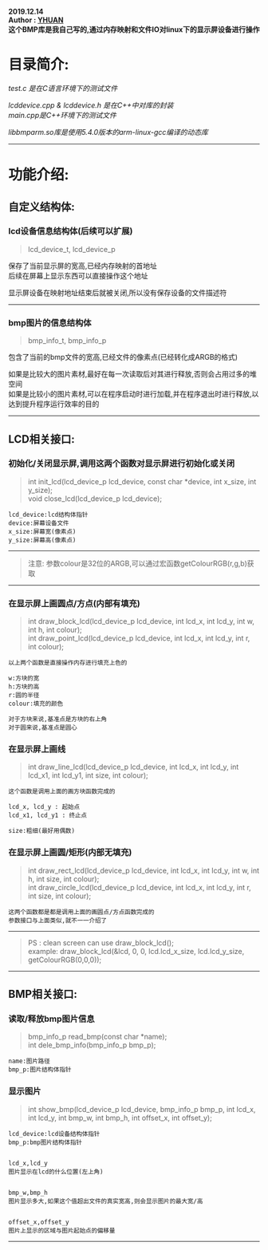 **2019.12.14**  
**Author : [YHUAN](https://github.com/yhuan416)**  
**这个BMP库是我自己写的,通过内存映射和文件IO对linux下的显示屏设备进行操作**  

# 目录简介:

*test.c 是在C语言环境下的测试文件*  

*lcddevice.cpp & lcddevice.h 是在C++中对库的封装*  
*main.cpp是C++环境下的测试文件*  

*libbmparm.so库是使用5.4.0版本的arm-linux-gcc编译的动态库*  


---


# 功能介绍:


## 自定义结构体:


### lcd设备信息结构体(后续可以扩展)
> lcd_device_t, lcd_device_p  

保存了当前显示屏的宽高,已经内存映射的首地址  
后续在屏幕上显示东西可以直接操作这个地址  

显示屏设备在映射地址结束后就被关闭,所以没有保存设备的文件描述符  

---

### bmp图片的信息结构体
> bmp_info_t, bmp_info_p  

包含了当前的bmp文件的宽高,已经文件的像素点(已经转化成ARGB的格式)  

如果是比较大的图片素材,最好在每一次读取后对其进行释放,否则会占用过多的堆空间  
如果是比较小的图片素材,可以在程序启动时进行加载,并在程序退出时进行释放,以达到提升程序运行效率的目的  


---

## LCD相关接口:


### 初始化/关闭显示屏,调用这两个函数对显示屏进行初始化或关闭
> int init_lcd(lcd_device_p lcd_device, const char *device, int x_size, int y_size);  
> void close_lcd(lcd_device_p lcd_device);  

	lcd_device:lcd结构体指针
	device:屏幕设备文件
	x_size:屏幕宽(像素点)
	y_size:屏幕高(像素点)

---

> 注意: 参数colour是32位的ARGB,可以通过宏函数getColourRGB(r,g,b)获取  

---


### 在显示屏上画圆点/方点(内部有填充)  
> int draw_block_lcd(lcd_device_p lcd_device, int lcd_x, int lcd_y, int w, int h, int colour);  
> int draw_point_lcd(lcd_device_p lcd_device, int lcd_x, int lcd_y, int r, int colour);  

	以上两个函数是直接操作内存进行填充上色的  

	w:方块的宽  
	h:方块的高  
	r:圆的半径  
	colour:填充的颜色  

	对于方块来说,基准点是方块的右上角  
	对于圆来说,基准点是圆心  


### 在显示屏上画线  
> int draw_line_lcd(lcd_device_p lcd_device, int lcd_x, int lcd_y, int lcd_x1, int lcd_y1, int size, int colour);  

	这个函数是调用上面的画方块函数完成的  

	lcd_x, lcd_y : 起始点  
	lcd_x1, lcd_y1 : 终止点  

	size:粗细(最好用偶数)  


### 在显示屏上画圆/矩形(内部无填充)
> int draw_rect_lcd(lcd_device_p lcd_device, int lcd_x, int lcd_y, int w, int h, int size, int colour);  
> int draw_circle_lcd(lcd_device_p lcd_device, int lcd_x, int lcd_y, int r, int size, int colour);  

	这两个函数都是都是调用上面的画圆点/方点函数完成的  
	参数接口与上面类似,就不一一介绍了  

---

> PS : clean screen can use draw_block_lcd();  
> example: draw_block_lcd(&lcd, 0, 0, lcd.lcd_x_size, lcd.lcd_y_size, getColourRGB(0,0,0));  

---


## BMP相关接口:

### 读取/释放bmp图片信息
> bmp_info_p read_bmp(const char *name);  
> int dele_bmp_info(bmp_info_p bmp_p);  

	name:图片路径
	bmp_p:图片结构体指针

### 显示图片
> int show_bmp(lcd_device_p lcd_device, bmp_info_p bmp_p, int lcd_x, int lcd_y, int bmp_w, int bmp_h, int offset_x, int offset_y);  

	lcd_device:lcd设备结构体指针  
	bmp_p:bmp图片结构体指针  


	lcd_x,lcd_y  
	图片显示在lcd的什么位置(左上角)  


	bmp_w,bmp_h  
	图片显示多大,如果这个值超出文件的真实宽高,则会显示图片的最大宽/高  


	offset_x,offset_y  
	图片上显示的区域与图片起始点的偏移量  


---  

